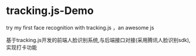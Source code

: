 # tracking.js-Demo
try my first face recognition with tracking.js ，an awesome js

基于tracking.js开发的前端人脸识别系统,与后端接口对接(采用腾讯人脸识别sdk),实现打卡功能
